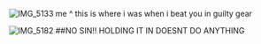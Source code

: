
![IMG_5133](https://github.com/user-attachments/assets/809db563-1d25-46c7-8d45-e0995be8540d)
me ^ this is where i was when i beat you in guilty gear

![IMG_5182](https://github.com/user-attachments/assets/a0cc0e0a-5fa7-43cd-9203-241c7ec7bc17)
##NO SIN!! HOLDING IT IN DOESNT DO ANYTHING
<!--
**sin-kiske/Sin-kiske** is a ✨ _special_ ✨ repository because its `README.md` (this file) appears on your GitHub profile.

Here are some ideas to get you started:

- 🔭 I’m currently working on ...
- 🌱 I’m currently learning ...
- 👯 I’m looking to collaborate on ...
- 🤔 I’m looking for help with ...
- 💬 Ask me about ...
- 📫 How to reach me: ...
- 😄 Pronouns: ...
- ⚡ Fun fact: ...
-->
